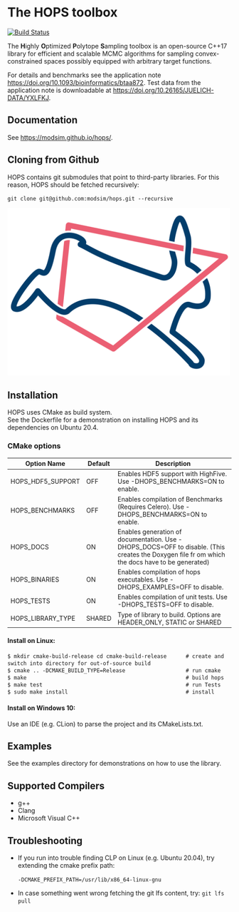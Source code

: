 # The HOPS toolbox

[![Build Status](https://travis-ci.org/modsim/hops.svg?branch=master)](https://travis-ci.org/modsim/hops)

The **H**ighly **O**ptimized **P**olytope **S**ampling toolbox is an open-source C++17
library for efficient and scalable MCMC algorithms for sampling convex-constrained spaces possibly
equipped with arbitrary target functions.

For details and benchmarks see the application note https://doi.org/10.1093/bioinformatics/btaa872.
Test data from the application note is downloadable at https://doi.org/10.26165/JUELICH-DATA/YXLFKJ.


## Documentation

See https://modsim.github.io/hops/.


## Cloning from Github

HOPS contains git submodules that point to third-party libraries.
For this reason, HOPS should be fetched recursively:

```
git clone git@github.com:modsim/hops.git --recursive
```

<img src="hops.png" alt="HOPS Logo" width="500"/>


## Installation

HOPS uses CMake as build system.  
See the Dockerfile for a demonstration on installing HOPS and its dependencies on Ubuntu 20.4.


### CMake options

| Option Name               | Default   | Description                                                                                               |
| ------------------------- | --------- | --------------------------------------------------------------------------------------------------------- |
| HOPS\_HDF5\_SUPPORT       |       OFF | Enables HDF5 support with HighFive. Use -DHOPS\_BENCHMARKS=ON to enable.                                  |
| HOPS\_BENCHMARKS          |       OFF | Enables compilation of Benchmarks (Requires Celero). Use -DHOPS\_BENCHMARKS=ON to enable.                 |
| HOPS\_DOCS                |        ON | Enables generation of documentation. Use -DHOPS\_DOCS=OFF to disable. (This creates the Doxygen file fr om which the docs have to be generated) |
| HOPS\_BINARIES            |        ON | Enables compilation of hops executables. Use -DHOPS\_EXAMPLES=OFF to disable.                             |
| HOPS\_TESTS               |        ON | Enables compilation of unit tests. Use -DHOPS\_TESTS=OFF to disable.                                      |
| HOPS\_LIBRARY\_TYPE       |    SHARED | Type of library to build. Options are HEADER\_ONLY, STATIC or SHARED                                      |


#### Install on Linux:

```
$ mkdir cmake-build-release cd cmake-build-release      # create and switch into directory for out-of-source build
$ cmake .. -DCMAKE_BUILD_TYPE=Release                   # run cmake
$ make                                                  # build hops
$ make test                                             # run Tests
$ sudo make install                                     # install
```


#### Install on Windows 10:

Use an IDE (e.g. CLion) to parse the project and its CMakeLists.txt.


## Examples

See the examples directory for demonstrations on how to use the library.


## Supported Compilers
* g++
* Clang
* Microsoft Visual C++


## Troubleshooting

* If you run into trouble finding CLP on Linux (e.g. Ubuntu 20.04), try extending the cmake prefix path:

    ```-DCMAKE_PREFIX_PATH=/usr/lib/x86_64-linux-gnu```

* In case something went wrong fetching the git lfs content, try:
	```git lfs pull```
